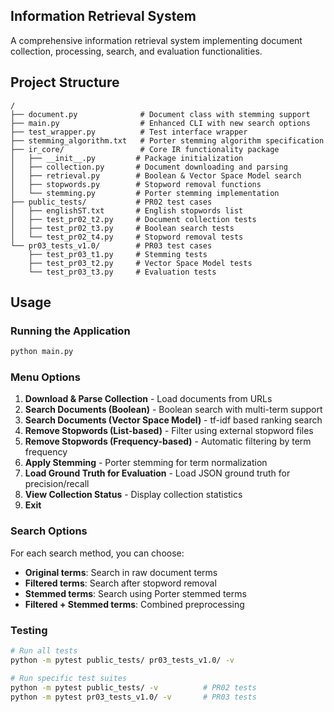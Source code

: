 ## Information Retrieval System

A comprehensive information retrieval system implementing document collection, processing, search, and evaluation functionalities.

## Project Structure
```
/
├── document.py              # Document class with stemming support
├── main.py                  # Enhanced CLI with new search options
├── test_wrapper.py          # Test interface wrapper
├── stemming_algorithm.txt   # Porter stemming algorithm specification
├── ir_core/                 # Core IR functionality package
│   ├── __init__.py         # Package initialization
│   ├── collection.py       # Document downloading and parsing
│   ├── retrieval.py        # Boolean & Vector Space Model search
│   ├── stopwords.py        # Stopword removal functions
│   └── stemming.py         # Porter stemming implementation
├── public_tests/           # PR02 test cases
│   ├── englishST.txt       # English stopwords list
│   ├── test_pr02_t2.py     # Document collection tests
│   ├── test_pr02_t3.py     # Boolean search tests
│   └── test_pr02_t4.py     # Stopword removal tests
└── pr03_tests_v1.0/        # PR03 test cases
    ├── test_pr03_t1.py     # Stemming tests
    ├── test_pr03_t2.py     # Vector Space Model tests
    └── test_pr03_t3.py     # Evaluation tests
```

## Usage

### Running the Application
```bash
python main.py
```

### Menu Options
1. **Download & Parse Collection** - Load documents from URLs
2. **Search Documents (Boolean)** - Boolean search with multi-term support
3. **Search Documents (Vector Space Model)** - tf-idf based ranking search
4. **Remove Stopwords (List-based)** - Filter using external stopword files
5. **Remove Stopwords (Frequency-based)** - Automatic filtering by term frequency
6. **Apply Stemming** - Porter stemming for term normalization
7. **Load Ground Truth for Evaluation** - Load JSON ground truth for precision/recall
8. **View Collection Status** - Display collection statistics
9. **Exit**

### Search Options
For each search method, you can choose:
- **Original terms**: Search in raw document terms
- **Filtered terms**: Search after stopword removal
- **Stemmed terms**: Search using Porter stemmed terms
- **Filtered + Stemmed terms**: Combined preprocessing

### Testing
```bash
# Run all tests
python -m pytest public_tests/ pr03_tests_v1.0/ -v

# Run specific test suites
python -m pytest public_tests/ -v          # PR02 tests
python -m pytest pr03_tests_v1.0/ -v       # PR03 tests
```
